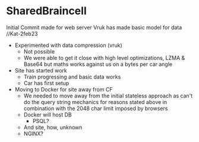 # SharedBraincell
Initial Commit made for web server <nl/>
Vruk has made basic model for data
//Kat-2feb23

- Experimented with data compression (vruk)
  - Not possible
  - We were able to get it close with high level optimizations, LZMA & Base64 but maths works against us on a bytes per car angle
- Site has started work
  - Train progressing and basic data works
  - Car has first setup
- Moving to Docker for site away from CF
  - We needed to move away from the initial stateless approach as can't do the query string mechanics for reasons stated above in combination with the 2048 char limit imposed by browsers
  - Docker will host DB
    - PSQL?
  - And site, how, unknown
  - NGINX?
